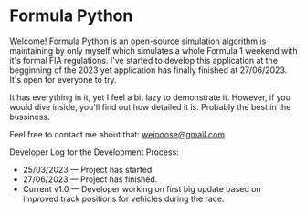 # Formula Python
Welcome! Formula Python is an open-source simulation algorithm is maintaining by only myself which simulates a whole Formula 1 weekend with it's formal FIA regulations. I've started to develop this application at the begginning of the 2023 yet application has finally finished at 27/06/2023. It's open for everyone to try.

It has everything in it, yet I feel a bit lazy to demonstrate it. However, if you would dive inside, you'll find out how detailed it is. Probably the best in the bussiness.

Feel free to contact me about that: weinoose@gmail.com

Developer Log for the Development Process:
* 25/03/2023 — Project has started.
* 27/06/2023 — Project has finished.
* Current v1.0 — Developer working on first big update based on improved track positions for vehicles during the race.

